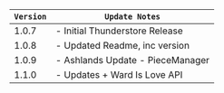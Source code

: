 | `Version` | `Update Notes`    |
|-----------|-------------------|
| 1.0.7     | - Initial Thunderstore Release |
| 1.0.8     | - Updated Readme, inc version |
| 1.0.9     | - Ashlands Update - PieceManager|
| 1.1.0     | - Updates + Ward Is Love API |